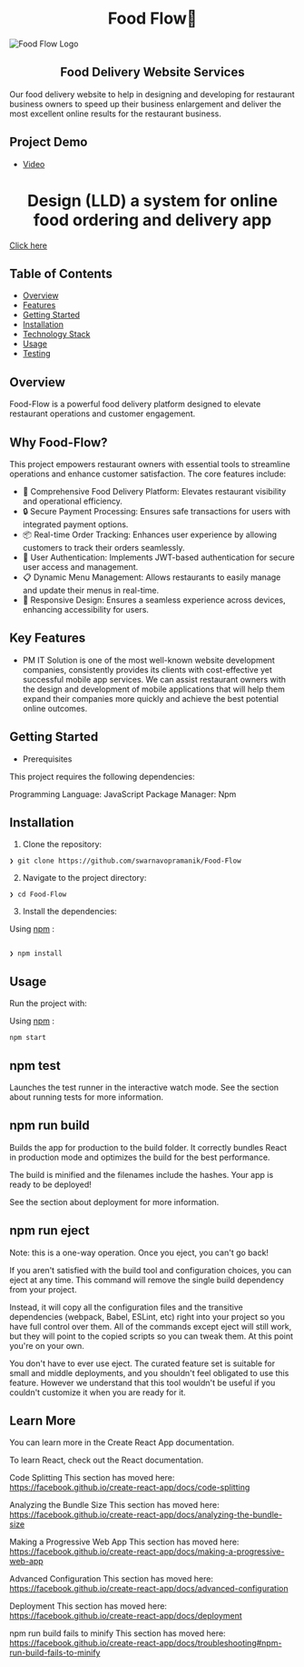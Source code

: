 <h1 align="center"> Food Flow🍕 </h1>

![Food Flow Logo](https://github.com/user-attachments/assets/1bac6dd2-fdac-40b3-b57c-d4d4e798b090)


<h2 align="center">Food Delivery Website Services</h2>
    
Our food delivery website to help in designing and developing for restaurant business owners to speed up their business enlargement and 
deliver the most excellent online results for the restaurant business.

## Project Demo 

- [Video](https://vimeo.com/929956104?share=copy)

<h1 align="center"> Design (LLD) a system for online food ordering and delivery app </h2>

[Click here](https://medium.com/@swarnavo.pramanik1701/design-lld-a-system-for-online-food-ordering-and-delivery-like-zomato-93b70cc79a3f)

## Table of Contents

- [Overview](#overview)
- [Features](#features)
- [Getting Started](#roadmap)
- [Installation](#installation)
- [Technology Stack](#technology-stack)
- [Usage](#usage)
- [Testing](#testing)


## Overview


Food-Flow is a powerful food delivery platform designed to elevate restaurant operations and customer engagement.

## Why Food-Flow?

This project empowers restaurant owners with essential tools to streamline operations and enhance customer satisfaction. The core features include:

- 🍔 Comprehensive Food Delivery Platform: Elevates restaurant visibility and operational efficiency.
- 🔒 Secure Payment Processing: Ensures safe transactions for users with integrated payment options.
- 📦 Real-time Order Tracking: Enhances user experience by allowing customers to track their orders seamlessly.
- 🔑 User Authentication: Implements JWT-based authentication for secure user access and management.
- 📋 Dynamic Menu Management: Allows restaurants to easily manage and update their menus in real-time.
- 📱 Responsive Design: Ensures a seamless experience across devices, enhancing accessibility for users.

## Key Features 


- PM IT Solution is one of the most well-known website development companies, consistently provides its clients with cost-effective yet successful mobile app services. We can assist restaurant owners with the design and development of mobile applications that will help them expand their companies more quickly and achieve the best potential online outcomes.


## Getting Started

- Prerequisites


This project requires the following dependencies:

Programming Language: JavaScript
Package Manager: Npm

## Installation

1. Clone the repository:

```
❯ git clone https://github.com/swarnavopramanik/Food-Flow

```
2. Navigate to the project directory:

```
❯ cd Food-Flow

```

3. Install the dependencies:

Using [npm](https://www.npmjs.com/) :

```

❯ npm install

```


## Usage

Run the project with:

Using [npm](https://www.npmjs.com/) :

```
npm start

```


## npm test


Launches the test runner in the interactive watch mode.
See the section about running tests for more information.

## npm run build


Builds the app for production to the build folder.
It correctly bundles React in production mode and optimizes the build for the best performance.

The build is minified and the filenames include the hashes.
Your app is ready to be deployed!

See the section about deployment for more information.

## npm run eject


Note: this is a one-way operation. Once you eject, you can't go back!

If you aren't satisfied with the build tool and configuration choices, you can eject at any time. This command will remove the single build dependency from your project.

Instead, it will copy all the configuration files and the transitive dependencies (webpack, Babel, ESLint, etc) right into your project so you have full control over them. All of the commands except eject will still work, but they will point to the copied scripts so you can tweak them. At this point you're on your own.

You don't have to ever use eject. The curated feature set is suitable for small and middle deployments, and you shouldn't feel obligated to use this feature. However we understand that this tool wouldn't be useful if you couldn't customize it when you are ready for it.

## Learn More


You can learn more in the Create React App documentation.

To learn React, check out the React documentation.

Code Splitting
This section has moved here: https://facebook.github.io/create-react-app/docs/code-splitting

Analyzing the Bundle Size
This section has moved here: https://facebook.github.io/create-react-app/docs/analyzing-the-bundle-size

Making a Progressive Web App
This section has moved here: https://facebook.github.io/create-react-app/docs/making-a-progressive-web-app

Advanced Configuration
This section has moved here: https://facebook.github.io/create-react-app/docs/advanced-configuration

Deployment
This section has moved here: https://facebook.github.io/create-react-app/docs/deployment

npm run build fails to minify
This section has moved here: https://facebook.github.io/create-react-app/docs/troubleshooting#npm-run-build-fails-to-minify
